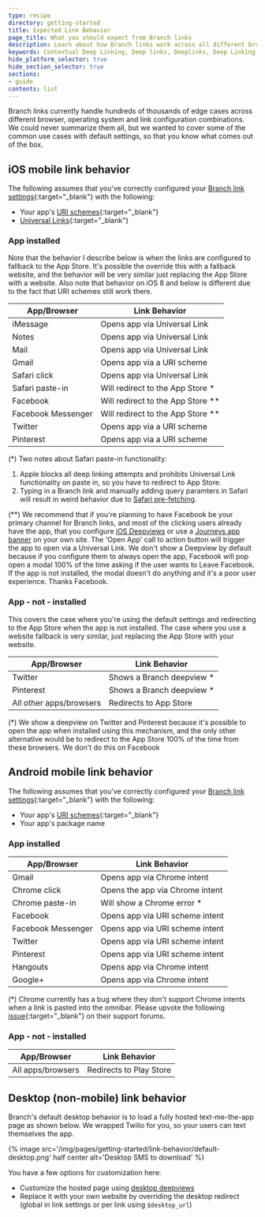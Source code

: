 ```yaml
---
type: recipe
directory: getting-started
title: Expected Link Behavior
page_title: What you should expect from Branch links
description: Learn about how Branch links work across all different browsers and platforms.
keywords: Contextual Deep Linking, Deep links, Deeplinks, Deep Linking, Deeplinking, Deferred Deep Linking, Deferred Deeplinking, Google App Indexing, Google App Invites, Apple Universal Links, Apple Spotlight Search, Facebook App Links, AppLinks, Deepviews, Deep views, Documentation, Docs, How to
hide_platform_selector: true
hide_section_selector: true
sections:
- guide
contents: list
---
```


Branch links currently handle hundreds of thousands of edge cases across different browser, operating system and link configuration combinations. We could never summarize them all, but we wanted to cover some of the common use cases with default settings, so that you know what comes out of the box.

## iOS mobile link behavior

The following assumes that you've correctly configured your [Branch link settings](https://dashboard.branch.io/settings/link){:target="_blank"} with the following:

- Your app's [URI schemes]({{base.url}}/getting-started/sdk-integration-guide/advanced/ios#register-a-uri-scheme){:target="_blank"}
- [Universal Links]({{base.url}}/getting-started/universal-app-links/guide/ios/){:target="_blank"}

### App installed

Note that the behavior I describe below is when the links are configured to fallback to the App Store. It's possible the override this with a fallback website, and the behavior will be very similar just replacing the App Store with a website. Also note that behavior on iOS 8 and below is different due to the fact that URI schemes still work there.

| App/Browser | Link Behavior
| --- | ---
| iMessage | Opens app via Universal Link
| Notes | Opens app via Universal Link
| Mail | Opens app via Universal Link
| Gmail | Opens app via a URI scheme
| Safari click | Opens app via Universal Link
| Safari paste-in | Will redirect to the App Store *
| Facebook | Will redirect to the App Store ** 
| Facebook Messenger | Will redirect to the App Store **
| Twitter | Opens app via a URI scheme
| Pinterest | Opens app via a URI scheme

(*) Two notes about Safari paste-in functionality: 

1. Apple blocks all deep linking attempts and prohibits Universal Link functionality on paste in, so you have to redirect to App Store.
2. Typing in a Branch link and manually adding query paramters in Safari will result in weird behavior due to [Safari pre-fetching](http://stackoverflow.com/a/37358674/5394680).

(**) We recommend that if you're planning to have Facebook be your primary channel for Branch links, and most of the clicking users already have the app, that you configure [iOS Deepviews]({{base.url}}/features/deepviews/guide/ios/) or use a [Journeys app banner]({{base.url}}/features/journeys/overview/) on your own site. The 'Open App' call to action button will trigger the app to open via a Universal Link. We don't show a Deepview by default because if you configure them to always open the app, Facebook will pop open a modal 100% of the time asking if the user wants to Leave Facebook. If the app is not installed, the modal doesn't do anything and it's a poor user experience. Thanks Facebook.

### App - not - installed

This covers the case where you're using the default settings and redirecting to the App Store when the app is not installed. The case where you use a website fallback is very similar, just replacing the App Store with your website.

| App/Browser | Link Behavior
| --- | ---
| Twitter | Shows a Branch deepview *
| Pinterest | Shows a Branch deepview *
| All other apps/browsers | Redirects to App Store

(*) We show a deepview on Twitter and Pinterest because it's possible to open the app when installed using this mechanism, and the only other alternative would be to redirect to the App Store 100% of the time from these browsers. We don't do this on Facebook 

## Android mobile link behavior

The following assumes that you've correctly configured your [Branch link settings](https://dashboard.branch.io/settings/link){:target="_blank"} with the following:

- Your app's [URI schemes]({{base.url}}/getting-started/sdk-integration-guide/advanced/android#register-a-uri-scheme){:target="_blank"}
- Your app's package name

### App installed

| App/Browser | Link Behavior
| --- | ---
| Gmail | Opens app via Chrome intent
| Chrome click | Opens the app via Chrome intent
| Chrome paste-in | Will show a Chrome error *
| Facebook | Opens app via URI scheme intent
| Facebook Messenger | Opens app via URI scheme intent
| Twitter | Opens app via URI scheme intent
| Pinterest | Opens app via URI scheme intent
| Hangouts | Opens app via Chrome intent
| Google+ | Opens app via Chrome intent

(*) Chrome currently has a bug where they don't support Chrome intents when a link is pasted into the omnibar. Please upvote the following [issue](https://bugs.chromium.org/p/chromium/issues/detail?id=638672){:target="_blank"} on their support forums. 

### App - not - installed

| App/Browser | Link Behavior
| --- | ---
| All apps/browsers | Redirects to Play Store

## Desktop (non-mobile) link behavior

Branch's default desktop behavior is to load a fully hosted text-me-the-app page as shown below. We wrapped Twilio for you, so your users can text themselves the app.

{% image src='/img/pages/getting-started/link-behavior/default-desktop.png' half center alt='Desktop SMS to download' %}

You have a few options for customization here:

- Customize the hosted page using [desktop deepviews]({{base.url}}/features/deepviews/guide/)
- Replace it with your own website by overriding the desktop redirect (global in link settings or per link using `$desktop_url`)